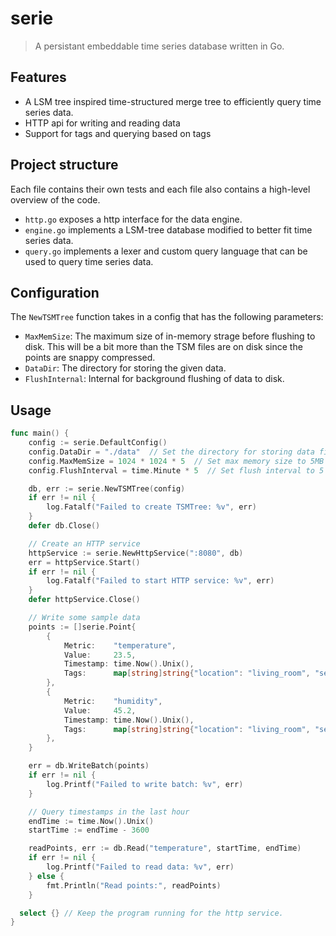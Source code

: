# serie

> A persistant embeddable time series database written in Go.

## Features

- A LSM tree inspired time-structured merge tree to efficiently query time series data.
- HTTP api for writing and reading data
- Support for tags and querying based on tags

## Project structure

Each file contains their own tests and each file also contains a high-level overview of the code.

- `http.go` exposes a http interface for the data engine.
- `engine.go` implements a LSM-tree database modified to better fit time series data.
- `query.go` implements a lexer and custom query language that can be used to query time series data.


## Configuration

The `NewTSMTree` function takes in a config that has the following parameters:

- `MaxMemSize`: The maximum size of in-memory strage before flushing to disk. This will be a bit more than the TSM files are on disk since the points are snappy compressed.
- `DataDir`: The directory for storing the given data.
- `FlushInternal`: Internal for background flushing of data to disk.

## Usage
```go
func main() {
	config := serie.DefaultConfig()
	config.DataDir = "./data"  // Set the directory for storing data files
	config.MaxMemSize = 1024 * 1024 * 5  // Set max memory size to 5MB
	config.FlushInterval = time.Minute * 5  // Set flush interval to 5 minutes

	db, err := serie.NewTSMTree(config)
	if err != nil {
		log.Fatalf("Failed to create TSMTree: %v", err)
	}
	defer db.Close()

	// Create an HTTP service
	httpService := serie.NewHttpService(":8080", db)
	err = httpService.Start()
	if err != nil {
		log.Fatalf("Failed to start HTTP service: %v", err)
	}
	defer httpService.Close()

	// Write some sample data
	points := []serie.Point{
		{
			Metric:    "temperature",
			Value:     23.5,
			Timestamp: time.Now().Unix(),
			Tags:      map[string]string{"location": "living_room", "sensor": "thermometer_1"},
		},
		{
			Metric:    "humidity",
			Value:     45.2,
			Timestamp: time.Now().Unix(),
			Tags:      map[string]string{"location": "living_room", "sensor": "hygrometer_1"},
		},
	}

	err = db.WriteBatch(points)
	if err != nil {
		log.Printf("Failed to write batch: %v", err)
	}

	// Query timestamps in the last hour
	endTime := time.Now().Unix()
	startTime := endTime - 3600

	readPoints, err := db.Read("temperature", startTime, endTime)
	if err != nil {
		log.Printf("Failed to read data: %v", err)
	} else {
		fmt.Println("Read points:", readPoints)
	}

  select {} // Keep the program running for the http service.
}
```
